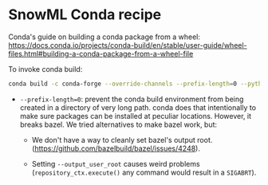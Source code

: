 # SnowML Conda recipe

Conda's guide on building a conda package from a wheel:
<https://docs.conda.io/projects/conda-build/en/stable/user-guide/wheel-files.html#building-a-conda-package-from-a-wheel-file>

To invoke conda build:

```sh
conda build -c conda-forge --override-channels --prefix-length=0 --python=[3.9|3.10|3.11|3.12] ci/conda_recipe
```

- `--prefix-length=0`: prevent the conda build environment from being created in
   a directory of very long path. conda does that intentionally to make sure
   packages can be installed at peculiar locations. However, it breaks bazel.
   We tried alternatives to make bazel work, but:

  - We don't have a way to cleanly set bazel's output root.
     (<https://github.com/bazelbuild/bazel/issues/4248>).

  - Setting `--output_user_root` causes weird problems (`repository_ctx.execute()`
     any command would result in a `SIGABRT`).
